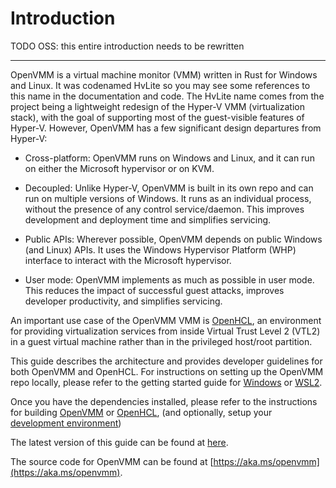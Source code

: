 # Introduction

TODO OSS: this entire introduction needs to be rewritten

* * *

OpenVMM is a virtual machine monitor (VMM) written in Rust for Windows and Linux.
It was codenamed HvLite so you may see some references to this name in the
documentation and code. The HvLite name comes from the project being a
lightweight redesign of the Hyper-V VMM (virtualization stack), with the goal of
supporting most of the guest-visible features of Hyper-V. However, OpenVMM has a
few significant design departures from Hyper-V:

* Cross-platform: OpenVMM runs on Windows and Linux, and it can run on either the
  Microsoft hypervisor or on KVM.

* Decoupled: Unlike Hyper-V, OpenVMM is built in its own repo and can run on
  multiple versions of Windows. It runs as an individual process, without the
  presence of any control service/daemon. This improves development and
  deployment time and simplifies servicing.

* Public APIs: Wherever possible, OpenVMM depends on public Windows (and Linux)
  APIs. It uses the Windows Hypervisor Platform (WHP) interface to interact with
  the Microsoft hypervisor.

* User mode: OpenVMM implements as much as possible in user mode. This reduces
  the impact of successful guest attacks, improves developer productivity, and
  simplifies servicing.

An important use case of the OpenVMM VMM is
[OpenHCL](./user_guide/openhcl.md), an environment for providing
virtualization services from inside Virtual Trust Level 2 (VTL2) in a guest
virtual machine rather than in the privileged host/root partition.

This guide describes the architecture and provides developer guidelines for both
OpenVMM and OpenHCL. For instructions on setting up the OpenVMM repo locally,
please refer to the getting started guide for
[Windows](./dev_guide/getting_started/windows.md) or
[WSL2](./dev_guide/getting_started/linux.md).

Once you have the dependencies installed, please refer to the instructions for
building [OpenVMM](./dev_guide/getting_started/build_openvmm.md) or
[OpenHCL](./dev_guide/getting_started/build_openhcl.md), (and optionally, setup
your [development environment](./dev_guide/getting_started/suggested_dev_env.md))

The latest version of this guide can be found at [here](https://aka.ms/openvmmguide).

The source code for OpenVMM can be found at [https://aka.ms/openvmm](https://aka.ms/openvmm).
